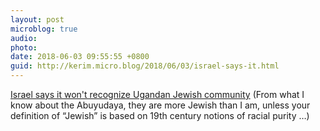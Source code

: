 ```yaml
---
layout: post
microblog: true
audio: 
photo: 
date: 2018-06-03 09:55:55 +0800
guid: http://kerim.micro.blog/2018/06/03/israel-says-it.html
---
```

[Israel says it won't recognize Ugandan Jewish community](https://www.timesofisrael.com/israel-says-it-wont-recognize-ugandan-jewish-community-report/) (From what I know about the Abuyudaya, they are more Jewish than I am, unless your definition of “Jewish” is based on 19th century notions of racial purity …)
